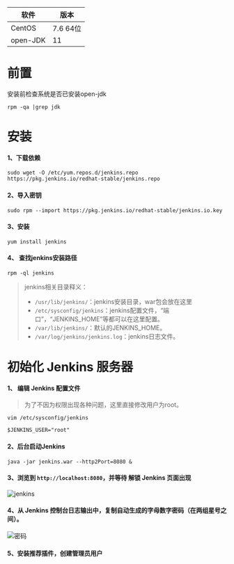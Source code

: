 软件 | 版本
-- | --
CentOS | 7.6 64位
open-JDK | 11


# 前置
安装前检查系统是否已安装open-jdk
```
rpm -qa |grep jdk
```

# 安装
#### 1、下载依赖
```
sudo wget -O /etc/yum.repos.d/jenkins.repo https://pkg.jenkins.io/redhat-stable/jenkins.repo
```

#### 2、导入密钥
```
sudo rpm --import https://pkg.jenkins.io/redhat-stable/jenkins.io.key
```

#### 3、安装
```
yum install jenkins
```

#### 4、 查找jenkins安装路径
```
rpm -ql jenkins
```

> jenkins相关目录释义：
> - `/usr/lib/jenkins/`：jenkins安装目录，war包会放在这里
> - `/etc/sysconfig/jenkins`：jenkins配置文件，“端口”，“JENKINS_HOME”等都可以在这里配置。
> - `/var/lib/jenkins/`：默认的JENKINS_HOME。
> - `/var/log/jenkins/jenkins.log`：jenkins日志文件。

# 初始化 Jenkins 服务器
#### 1、 编辑 Jenkins 配置文件
> 为了不因为权限出现各种问题，这里直接修改用户为root。

`vim /etc/sysconfig/jenkins`
```
$JENKINS_USER="root"
```

#### 2、后台启动Jenkins
```
java -jar jenkins.war --http2Port=8080 &
```

#### 3、浏览到 `http://localhost:8080`，并等待 解锁 Jenkins 页面出现
![jenkins](https://www.jenkins.io/zh/doc/book/resources/tutorials/setup-jenkins-01-unlock-jenkins-page.jpg)

#### 4、从 Jenkins 控制台日志输出中，复制自动生成的字母数字密码（在两组星号之间）。
![密码](https://www.jenkins.io/zh/doc/book/resources/tutorials/setup-jenkins-02-copying-initial-admin-password.png)

#### 5、安装推荐插件，创建管理员用户

